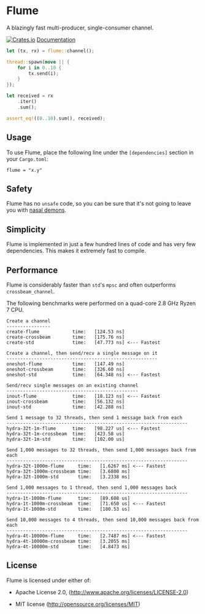 # Flume

A blazingly fast multi-producer, single-consumer channel.

[![Crates.io](https://img.shields.io/crates/v/flume.svg)](https://crates.io/crates/flume)
[Documentation](https://docs.rs/flume)

```rust
let (tx, rx) = flume::channel();

thread::spawn(move || {
    for i in 0..10 {
        tx.send(i);
    }
});

let received = rx
    .iter()
    .sum();

assert_eq!((0..10).sum(), received);
```

## Usage

To use Flume, place the following line under the `[dependencies]` section in your `Cargo.toml`:

```
flume = "x.y"
```

## Safety

Flume has no `unsafe` code, so you can be sure that it's not going to leave you with [nasal demons](http://catb.org/jargon/html/N/nasal-demons.html).

## Simplicity

Flume is implemented in just a few hundred lines of code and has very few dependencies. This makes it extremely fast to compile.

## Performance

Flume is considerably faster than `std`'s `mpsc` and often outperforms `crossbeam_channel`.

The following benchmarks were performed on a quad-core 2.8 GHz Ryzen 7 CPU.

```
Create a channel
----------------
create-flume            time:   [124.53 ns]
create-crossbeam        time:   [175.76 ns]
create-std              time:   [47.773 ns] <--- Fastest

Create a channel, then send/recv a single message on it
-------------------------------------------------------
oneshot-flume           time:   [147.49 ns]
oneshot-crossbeam       time:   [326.60 ns]
oneshot-std             time:   [64.348 ns] <--- Fastest

Send/recv single messages on an existing channel
------------------------------------------------
inout-flume             time:   [18.123 ns] <--- Fastest
inout-crossbeam         time:   [56.132 ns]
inout-std               time:   [42.288 ns]

Send 1 message to 32 threads, then send 1 message back from each
------------------------------------------------------------------
hydra-32t-1m-flume      time:   [98.227 us] <--- Fastest
hydra-32t-1m-crossbeam  time:   [423.58 us]
hydra-32t-1m-std        time:   [102.00 us]

Send 1,000 messages to 32 threads, then send 1,000 messages back from each
------------------------------------------------------------------
hydra-32t-1000m-flume     time:   [1.6267 ms] <--- Fastest
hydra-32t-1000m-crossbeam time:   [3.6800 ms]
hydra-32t-1000m-std       time:   [3.2338 ms]

Send 1,000 messages to 1 thread, then send 1,000 messages back
------------------------------------------------------------------
hydra-1t-1000m-flume      time:   [89.608 us]
hydra-1t-1000m-crossbeam  time:   [71.650 us] <--- Fastest
hydra-1t-1000m-std        time:   [180.53 us]

Send 10,000 messages to 4 threads, then send 10,000 messages back from each
------------------------------------------------------------------
hydra-4t-10000m-flume     time:   [2.7487 ms] <--- Fastest
hydra-4t-10000m-crossbeam time:   [3.2055 ms]
hydra-4t-10000m-std       time:   [4.8473 ms]
```

## License

Flume is licensed under either of:

- Apache License 2.0, (http://www.apache.org/licenses/LICENSE-2.0)

- MIT license (http://opensource.org/licenses/MIT)
